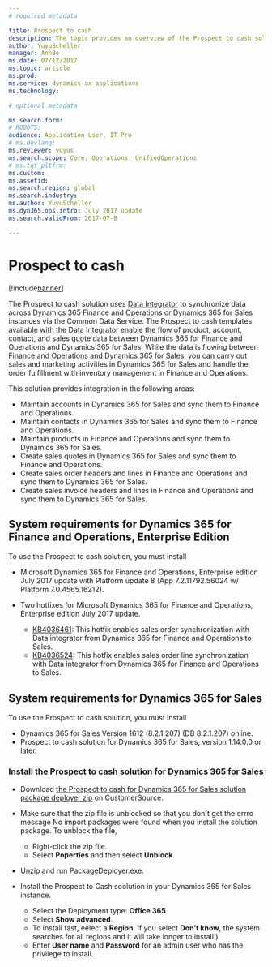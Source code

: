 ```yaml
---
# required metadata

title: Prospect to cash   
description: The topic provides an overview of the Prospect to cash solution between Dynamics 365 for Sales and Dynamics 365 for Finance and Operations, Enterprise edition. 
author: YuyuScheller
manager: AnnBe
ms.date: 07/12/2017
ms.topic: article
ms.prod: 
ms.service: dynamics-ax-applications
ms.technology: 

# optional metadata

ms.search.form: 
# ROBOTS: 
audience: Application User, IT Pro
# ms.devlang: 
ms.reviewer: yuyus
ms.search.scope: Core, Operations, UnifiedOperations
# ms.tgt_pltfrm: 
ms.custom: 
ms.assetid: 
ms.search.region: global
ms.search.industry: 
ms.author: YuyuScheller
ms.dyn365.ops.intro: July 2017 update 
ms.search.validFrom: 2017-07-8

---
```


# Prospect to cash  

[!include[banner](../includes/banner.md)]

The Prospect to cash solution uses [Data Integrator](https://docs.microsoft.com/en-us/common-data-service/entity-reference/dynamics-365-integration) to synchronize data across Dynamics 365 Finance and Operations or Dynamics 365 for Sales instances via the Common Data Service. The Prospect to cash templates available with the Data Integrator enable the flow of product, account, contact, and sales quote data between Dynamics 365 for Finance and Operations and Dynamics 365 for Sales. While the data is flowing between Finance and Operations and Dynamics 365 for Sales, you can carry out sales and marketing activities in Dynamics 365 for Sales and handle the order fulfillment with inventory management in Finance and Operations. 

This solution provides integration in the following areas: 

-   Maintain accounts in Dynamics 365 for Sales and sync them to Finance and Operations.
-   Maintain contacts in Dynamics 365 for Sales and sync them to Finance and Operations.
-   Maintain products in Finance and Operations and sync them to Dynamics 365 for Sales.
- 	Create sales quotes in Dynamics 365 for Sales and sync them to Finance and Operations.
-   Create sales order headers and lines in Finance and Operations and sync them to Dynamics 365 for Sales.
-   Create sales invoice headers and lines in Finance and Operations and sync them to Dynamics 365 for Sales.

## System requirements for Dynamics 365 for Finance and Operations, Enterprise Edition

To use the Prospect to cash solution, you must install 

- Microsoft Dynamics 365 for Finance and Operations, Enterprise edition July 2017 update with Platform update 8 (App 7.2.11792.56024 w/ Platform 7.0.4565.16212). 

- Two hotfixes for Microsoft Dynamics 365 for Finance and Operations, Enterprise edition July 2017 update.

    -  [KB4036461](https://fix.lcs.dynamics.com/Issue/Resolved?kb=4036461&bugId=3847029&qc=e2fcfae08b1a5d5ce9f53f330e8c212b0636c375368ff7d8d9b5ec6701523ad2): This hotfix enables sales order synchronization with Data integrator from Dynamics 365 for Finance and Operations to Sales.
    -  [KB4036524](https://fix.lcs.dynamics.com/Issue/Resolved?kb=4036524&bugId=3847504&qc=e2fcfae08b1a5d5ce9f53f330e8c212b0636c375368ff7d8d9b5ec6701523ad2): This hotfix enables sales order line synchronization with Data integrator from Dynamics 365 for Finance and Operations to Sales.
 
## System requirements for Dynamics 365 for Sales

To use the Prospect to cash solution, you must install 

- Dynamics 365 for Sales Version 1612 (8.2.1.207) (DB 8.2.1.207) online.
- Prospect to cash solution for Dynamics 365 for Sales, version 1.14.0.0 or later.

### Install the Prospect to cash solution for Dynamics 365 for Sales

- Download [the Prospect to cash for Dynamics 365 for Sales solution package deployer zip](https://mbs.microsoft.com/customersource/Global/365Enterprise/downloads/product-releases/MD365FNOPENTProspectToCash) on CustomerSource.

- Make sure that the zip file is unblocked so that you don't get the errro message No import packages were found when you install the solution package. To unblock the file,

    -  Right-click the zip file.
    -  Select **Poperties** and then select **Unblock**. 

- Unzip and run PackageDeployer.exe.

- Install the Prospect to Cash soolution in your Dynamics 365 for Sales instance.

    - Select the Deployment type: **Office 365**.
    - Select **Show advanced**.
    - To install fast, eelect a **Region**. If you select **Don’t know**, the system searches for all regions and it will take longer to install.)
    - Enter **User name** and **Password** for an admin user who has the privilege to install.


